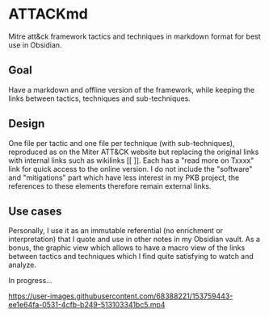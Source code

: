 # ATTACKmd
Mitre att&amp;ck framework tactics and techniques in markdown format for best use in Obsidian.

## Goal
Have a markdown and offline version of the framework, while keeping the links between tactics, techniques and sub-techniques.

## Design
One file per tactic and one file per technique (with sub-techniques), reproduced as on the Miter ATT&CK website but replacing the original links with internal links such as wikilinks [[ ]].
Each has a "read more on Txxxx" link for quick access to the online version.
I do not include the "software" and "mitigations" part which have less interest in my PKB project, the references to these elements therefore remain external links.

## Use cases
Personally, I use it as an immutable referential (no enrichment or interpretation) that I quote and use in other notes in my Obsidian vault.
As a bonus, the graphic view which allows to have a macro view of the links between tactics and techniques which I find quite satisfying to watch and analyze.

In progress...

https://user-images.githubusercontent.com/68388221/153759443-ee1e64fa-0531-4cfb-b249-513103341bc5.mp4




